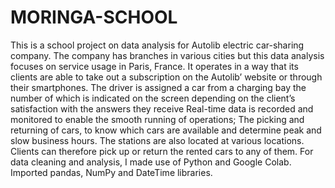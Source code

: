 # MORINGA-SCHOOL
This is a school project on data analysis for Autolib electric car-sharing company. The company has branches in various cities but this data analysis focuses on service usage in Paris, France. It operates in a way that its clients are able to take out a subscription on the Autolib’ website or through their smartphones.
The driver is assigned a car from a charging bay the number of which is indicated on the screen depending on the client’s satisfaction with the answers they receive
Real-time data is recorded and monitored to enable the smooth running of operations; The picking and returning of cars, to know which cars are available and determine peak and slow business hours. The stations are also located at various locations. Clients can therefore pick up or return the rented cars to any of them.
For data cleaning and analysis, I made use of Python and Google Colab. Imported pandas,  NumPy and DateTime libraries.